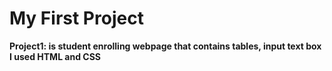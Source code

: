<h1>My First Project</h1>

**Project1: is student enrolling webpage that contains tables, input text box I used HTML and CSS**
